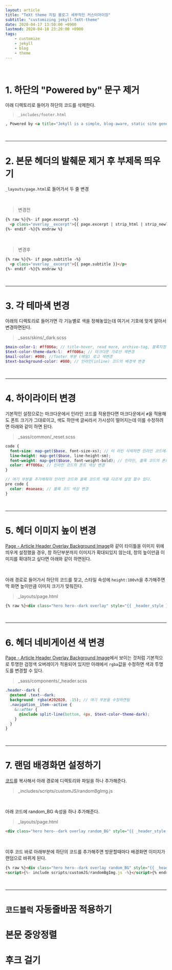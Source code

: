```yaml
---
layout: article
title: "TeXt theme 지킬 블로그 세부적인 커스터마이징"
subtitle: "customizing jekyll-TeXt-theme"
date: 2020-04-17 13:50:00 +0900
lastmod: 2020-04-18 23:20:00 +0900
tags: 
    - customize
    - jekyll
    - blog
    - theme
---
```


<br>

# 1. 하단의 "Powered by" 문구 제거

아래 디렉토리로 들어가 하단의 코드를 삭제한다.

> `_includes/footer.html`

```html
, Powered by <a title="Jekyll is a simple, blog-aware, static site generator." href="http://jekyllrb.com/">Jekyll</a> & <a title="TeXt is a super customizable Jekyll theme." href="https://github.com/kitian616/jekyll-TeXt-theme">TeXt Theme</a>.
```

<br>

---

# 2. 본문 헤더의 발췌문 제거 후 부제목 띄우기

`_layouts/page.html`로 들어가서 두 줄 변경

<br>

> 변경전

```html
{% raw %}{%- if page.excerpt -%}
  <p class="overlay__excerpt">{{ page.excerpt | strip_html | strip_newlines | strip | truncate: _article_header_excerpt_truncate }}</p>
{%- endif -%}{% endraw %}
```

<br>

> 변경후

```html
{% raw %}{%- if page.subtitle -%}
  <p class="overlay__excerpt">{{ page.subtitle }}</p>
{%- endif -%}{% endraw %}
```

<br>

---

# 3. 각 테마색 변경

아래의 디렉토리로 들어가면 각 기능별로 색을 정해놓았는데 여기서 기호에 맞게 알아서 변경하면된다.

> _sass/skins/_dark.scss

```scss
$main-color-1: #ff006a; // title-hover, read more, archive-tag, 블록지정색 등 대표색 변경
$text-color-theme-dark-l:  #ff006a; // 마크다운 가로선 색변경
$mail-color: #000; //footer 부분 (메일) 로고 색변경
$text-background-color: #000; // 인라인(inline) 코드의 배경색 변경
```

<br>

---

# 4. 하이라이터 변경

기본적인 설정으로는 마크다운에서 인라인 코드를 적용한다면 마크다운에서 `#`을 적용해도 폰트 크기가 그대로이고, 색도 하얀색 글씨라서 가시성이 떨어지는데 이를 수정하려면 아래와 같이 하면 된다. 

> _sass/common/_reset.scss

```scss
code {
  font-size: map-get($base, font-size-xs); // 이 라인 삭제하면 인라인 코드에서 마크다운의 헤더 크기가 정상적으로 적용됨
  line-height: map-get($base, line-height-sm);
  font-weight: map-get($base, font-weight-bold); // 인라인, 블록 코드의 폰트 굵기 변경 가능
  color: #ff006a; // 인라인 코드의 폰트 색상 변경
}

// 여기 부분을 추가해줘야 인라인 코드와 블록 코드의 색을 다르게 설정 할수 있다.
pre code {
  color: #eaeaea; // 블록 코드 색상 변경
}
```

<br>

---

# 5. 헤더 이미지 높이 변경

[Page - Article Header Overlay Background Image](https://tianqi.name/jekyll-TeXt-theme/page/article-header-overlay-background-image-immersive-translucent-header.html)와 같이 타이틀을 이미지 위에 띄우게 설정했을 경우, 창 하단부분까지 이미지가 확대되있지 않는데, 창의 높이만큼 이미지를 확대하고 싶다면 아래와 같이 하면된다.

<br>

아래 경로로 들어가서 하단의 코드를 찾고, 스타일 속성에 `height:100vh`을 추가해주면 딱 화면 높이만큼 이미지 크기가 맞춰진다.

> _layouts/page.html

```html
{% raw %}<div class="hero hero--dark overlay" style="{{ _header_style }} height:100vh;">{% endraw %}
```

<br>

---

# 6. 헤더 네비게이션 색 변경

[Page - Article Header Overlay Background Image](https://tianqi.name/jekyll-TeXt-theme/page/article-header-overlay-background-image-immersive-translucent-header.html)에서 보이는 것처럼 기본적으로 투명한 검정색 오버레이가 적용되어 있지만 아래에서 `rgba`값을 수정하면 색과 투명도를 변경할 수 있다.

> _sass/components/_header.scss

```scss
.header--dark {
  @extend .text--dark;
  background: rgba(#202020, .15); // 여기 부분을 수정하면됨
  .navigation__item--active {
    &::after {
      @include split-line(bottom, 4px, $text-color-theme-dark);
    }
  }
}
```

<br>

---

# 7. 랜덤 배경화면 설정하기

[코드](https://syki66.github.io/blog/2020/02/18/random-header-background.html)를 복사해서 아래 경로에 디렉토리와 파일을 하나 추가해준다.

> _includes/scripts/customJS/randomBgImg.js

<br>

아래 코드에 random_BG 속성을 하나 추가해준다.

> _layouts/page.html

```html
<div class="hero hero--dark overlay random_BG" style="{{ _header_style }} height:100vh;">
```

<br>

이후 코드 바로 아래부분에 하단의 코드를 추가해주면 방문할때마다 배경화면 이미지가 랜덤으로 바뀌게 된다.

```html
{% raw %}<div class="hero hero--dark overlay random_BG" style="{{ _header_style }} height:100vh;">
<script>{%- include scripts/customJS/randomBgImg.js -%}</script>{% endraw %}
```

<br>

---

# `코드블럭` 자동줄바꿈 적용하기
# 본문 중앙정렬
# 후크 걸기